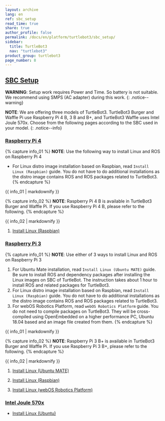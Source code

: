 ```yaml
---
layout: archive
lang: en
ref: sbc_setup
read_time: true
share: true
author_profile: false
permalink: /docs/en/platform/turtlebot3/sbc_setup/
sidebar:
  title: TurtleBot3
  nav: "turtlebot3"
product_group: turtlebot3
page_number: 8
---
```


<div style="counter-reset: h1 6"></div>
<div style="counter-reset: h2 1"></div>

<!--[dummy Header 1]>
  <h1 id="pc-setup"><a href="#pc-setup">PC Setup</a></h1>
<![end dummy Header 1]-->

## [SBC Setup](#sbc-setup)

**WARNING**: Setup work requires Power and Time. So battery is not suitable. We recommend using SMPS (AC adapter) during this work.
{: .notice--warning}

**NOTE**: We are offering three models of TurtleBot3. TurtleBot3 Burger and Waffle Pi use Raspberry Pi 4 B, 3 B and B+, and TurtleBot3 Waffle uses Intel Joule 570x. Choose from the following pages according to the SBC used in your model.
{: .notice--info}

### [Raspberry Pi 4](#raspberry-pi-4)

{% capture info_01 %}
**NOTE**: Use the following way to install Linux and ROS on Raspberry Pi 4
- For Linux distro image installation based on Raspbian, read `Install Linux (Raspbian)` guide. You do not have to do additional installations as the distro image contains ROS and ROS packages related to TurtleBot3.  
{% endcapture %}
<div class="notice--info">{{ info_01 | markdownify }}</div>

{% capture info_02 %}
**NOTE**: Raspberry Pi 4 B is available in TurtleBot3 Burger and Waffle Pi. If you use Raspberry Pi 4 B, please refer to the following.
{% endcapture %}
<div class="notice--info">{{ info_02 | markdownify }}</div>

  1. [Install Linux (Raspbian)][install_linux_based_on_raspbian4]

### [Raspberry Pi 3](#raspberry-pi-3)

{% capture info_01 %}
**NOTE**: Use either of 3 ways to install Linux and ROS on Raspberry Pi 3
1. For Ubuntu Mate installation, read `Install Linux (Ubuntu MATE)` guide. Be sure to install ROS and dependency packages after installing the Linux images on SBC of TurtleBot. The instruction takes about 1 hour to install ROS and related packages for TurtleBot3.
2. For Linux distro image installation based on Raspbian, read `Install Linux (Raspbian)` guide. You do not have to do additional installations as the distro image contains ROS and ROS packages related to TurtleBot3.  
3. For webOS Robotics Platform, read `webOS Robotics Platform` guide. You do not need to compile packages on TurtleBot3. They will be cross-compiled using OpenEmbedded on a higher performance PC, Ubuntu 18.04 based and an image file created from them.
{% endcapture %}
<div class="notice--info">{{ info_01 | markdownify }}</div>

{% capture info_02 %}
**NOTE**: Raspberry Pi 3 B+ is available in TurtleBot3 Burger and Waffle Pi. If you use Raspberry Pi 3 B+, please refer to the following.
{% endcapture %}
<div class="notice--info">{{ info_02 | markdownify }}</div>

  1. [Install Linux (Ubuntu MATE)][install_linux_ubuntu_mate]

  2. [Install Linux (Raspbian)][install_linux_based_on_raspbian]

  3. [Install Linux (webOS Robotics Platform)](https://github.com/ros/meta-ros/wiki/OpenEmbedded-Build-Instructions)

### [Intel Joule 570x](#intel-joule-570x)

  - [Install Linux (Ubuntu)][install_ubuntu]

[install_linux_ubuntu_mate]: /docs/en/platform/turtlebot3/raspberry_pi_3_setup/#install-linux-ubuntu-mate
[install_linux_based_on_raspbian]: /docs/en/platform/turtlebot3/raspberry_pi_3_setup/#install-linux-based-on-raspbian
[install_linux_based_on_raspbian4]: /docs/en/platform/turtlebot3/raspberry_pi_4_setup/#install-linux-based-on-raspbian
[install_ubuntu]: /docs/en/platform/turtlebot3/joule_setup/#install-linux-ubuntu
